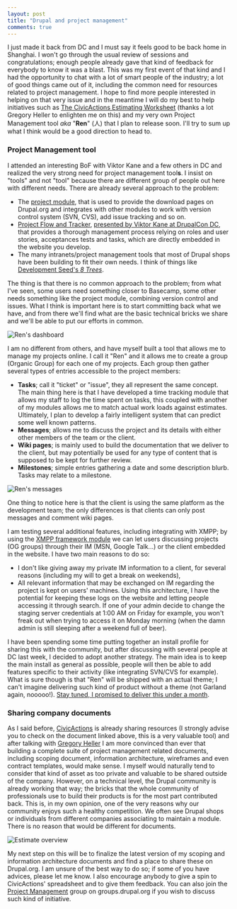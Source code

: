 ```yaml
---
layout: post
title: "Drupal and project management"
comments: true
---
```


I just made it back from DC and I must say it feels good to be back home in Shanghai. I won't go through the usual review of sessions and congratulations; enough people already gave that kind of feedback for everybody to know it was a blast. This was my first event of that kind and I had the opportunity to chat with a lot of smart people of the industry; a lot of good things came out of it, including the common need for resources related to project management. I hope to find more people interested in helping on that very issue and in the meantime I will do my best to help initiatives such as [The CivicActions Estimating Worksheet](http://civicactions.com/estimating-worksheet) (thanks a lot Gregory Heller to enlighten me on this) and my very own Project Management tool *aka* "**Ren**" (人) that I plan to release soon. I'll try to sum up what I think would be a good direction to head to.

### Project Management tool

I attended an interesting BoF with Viktor Kane and a few others in DC and realized the very strong need for project management tool**s**. I insist on "tools" and not "tool" because there are different group of people out here with different needs. There are already several approach to the problem:

- The [project module](http://drupal.org/project/project), that is used to provide the download pages on Drupal.org and integrates with other modules to work with version control system (SVN, CVS), add issue tracking and so on.
- [Project Flow and Tracker](http://drupal.org/node/178076), [presented by Viktor Kane at DrupalCon DC](http://dc2009.drupalcon.org/session/project-flow-and-tracker-business-objects-and-user-stories-test-driven-drupal-based-website-), that provides a thorough management process relying on roles and user stories, acceptances tests and tasks, which are directly embedded in the website you develop.
- The many intranets/project management tools that most of Drupal shops have been building to fit their own needs. I think of things like [Development Seed's *8 Trees*](http://www.developmentseed.org/portfolio/intranet).

The thing is that there is no common approach to the problem; from what I've seen, some users need something closer to Basecamp, some other needs something like the project module, combining version control and issues. What I think is important here is to start committing back what we have, and from there we'll find what are the basic technical bricks we share and we'll be able to put our efforts in common.

![Ren's dashboard](/files/dashboard.png)

I am no different from others, and have myself built a tool that allows me to manage my projects online. I call it "Ren" and it allows me to create a group (Organic Group) for each one of my projects. Each group then gather several types of entries accessible to the project members:

- **Tasks**; call it "ticket" or "issue", they all represent the same concept. The main thing here is that I have developed a time tracking module that allows my staff to log the time spent on tasks, this coupled with another of my modules allows me to match actual work loads against estimates. Ultimately, I plan to develop a fairly intelligent system that can predict some well known patterns.
- **Messages**; allows me to discuss the project and its details with either other members of the team or the client.
- **Wiki pages**; is mainly used to build the documentation that we deliver to the client, but may potentially be used for any type of content that is supposed to be kept for further review.
- **Milestones**; simple entries gathering a date and some description blurb. Tasks may relate to a milestone.

![Ren's messages](/files/messages.png)

One thing to notice here is that the client is using the same platform as the development team; the only differences is that clients can only post messages and comment wiki pages.

I am testing several additional features, including integrating with XMPP; by using the [XMPP framework module](http://drupal.org/project/xmppframework) we can let users discussing projects (OG groups) through their IM (MSN, Google Talk...) or the client embedded in the website. I have two main reasons to do so:

- I don't like giving away my private IM information to a client, for several reasons (including my will to get a break on weekends),
- All relevant information that may be exchanged on IM regarding the project is kept on users' machines. Using this architecture, I have the potential for keeping these logs on the website and letting people accessing it through search. If one of your admin decide to change the staging server credentials at 1:00 AM on Friday for example, you won't freak out when trying to access it on Monday morning (when the damn admin is still sleeping after a weekend full of beer).

I have been spending some time putting together an install profile for sharing this with the community, but after discussing with several people at DC last week, I decided to adopt another strategy. The main idea is to keep the main install as general as possible, people will then be able to add features specific to their activity (like integrating SVN/CVS for example). What is sure though is that "Ren" will be shipped with an actual theme; I can't imagine delivering such kind of product without a theme (not Garland again, nooooo!). <u>Stay tuned, I promised to deliver this under a month</u>.

### Sharing company documents

As I said before, [CivicActions](http://civicactions.com) is already sharing resources (I strongly advise you to check on the document linked above, this is a very valuable tool) and after talking with [Gregory Heller](http://civicactions.com/team/gregoryheller) I am more convinced than ever that building a complete suite of project management related documents, including scoping document, information architecture, wireframes and even contract templates, would make sense. I myself would naturally tend to consider that kind of asset as too private and valuable to be shared outside of the company. However, on a technical level, the Drupal community is already working that way; the bricks that the whole community of professionals use to build their products is for the most part contributed back. This is, in my own opinion, one of the very reasons why our community enjoys such a healthy competition. We often see Drupal shops or individuals from different companies associating to maintain a module. There is no reason that would be different for documents.

![Estimate overview](/files/estimate.png)

My next step on this will be to finalize the latest version of my scoping and information architecture documents and find a place to share these on Drupal.org. I am unsure of the best way to do so; if some of you have advices, please let me know. I also encourage anybody to give a spin to CivicActions' spreadsheet and to give them feedback. You can also join the [Project Management](http://groups.drupal.org/projectManagement) group on groups.drupal.org if you wish to discuss such kind of initiative.